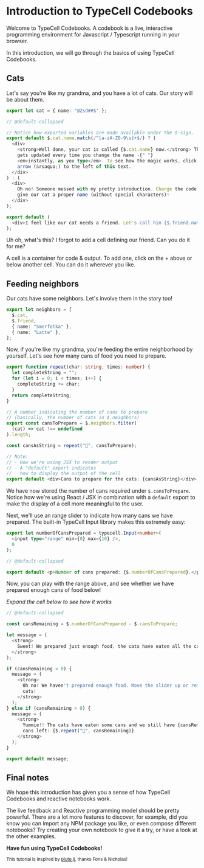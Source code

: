 # Introduction to TypeCell Codebooks

Welcome to TypeCell Codebooks. A codebook is a live, interactive programming environment for Javascript / Typescript
running in your browser.

In this introduction, we will go through the basics of using TypeCell Codebooks.

## Cats

Let's say you're like my grandma, and you have a lot of cats. Our story will be about them.


```typescript
export let cat = { name: "@2sd##$" };

```

```typescript
// @default-collapsed

// Notice how exported variables are made available under the $-sign.
export default $.cat.name.match(/^[a-zA-Z0-9\s]+$/) ? (
  <div>
    <strong>Well done, your cat is called {$.cat.name} now.</strong> This text
    gets updated every time you change the name -{" "}
    <em>instantly, as you type</em>. To see how the magic works, click on the
    arrow (&rsaquo;) to the left of this text.
  </div>
) : (
  <div>
    Oh no! Someone messed with my pretty introduction. Change the code above to
    give our cat a proper name (without special characters)!
  </div>
);

```

```typescript
export default (
  <div>I feel like our cat needs a friend. Let's call him {$.friend.name}</div>
);

```

Uh oh, what's this? I forgot to add a cell defining our friend. Can you do it for me?

A cell is a container for code & output. To add one, click on the + above or below another cell.
You can do it wherever you like.

## Feeding neighbors

Our cats have some neighbors. Let's involve them in the story too!


```typescript
export let neighbors = [
  $.cat,
  $.friend,
  { name: "Smerfetka" },
  { name: "Latte" },
];

```

Now, if you're like my grandma, you're feeding the entire neighborhood by yourself.
Let's see how many cans of food you need to prepare.


```typescript
export function repeat(char: string, times: number) {
  let completeString = "";
  for (let i = 0; i < times; i++) {
    completeString += char;
  }
  return completeString;
}

// A number indicating the number of cans to prepare
// (basically, the number of cats in $.neighbors)
export const cansToPrepare = $.neighbors.filter(
  (cat) => cat !== undefined
).length;

const cansAsString = repeat("🥫", cansToPrepare);

// Note:
// - How we're using JSX to render output
// - A "default" export indicates
//   how to display the output of the cell
export default <div>Cans to prepare for the cats: {cansAsString}</div>;

```

We have now stored the number of cans required under `$.cansToPrepare`.
Notice how we're using React / JSX in combination with a `default` export to
make the display of a cell more meaningful to the user.

Next, we'll use an range slider to indicate how many cans we have prepared.
The built-in TypeCell Input library makes this extremely easy:


```typescript
export let numberOfCansPrepared = typecell.Input<number>(
  <input type="range" min={0} max={10} />,
  0
);

```

```typescript
// @default-collapsed

export default <p>Number of cans prepared: {$.numberOfCansPrepared}.</p>;

```

Now, you can play with the range above,
and see whether we have prepared enough cans of food below!

*Expand the cell below to see how it works*


```typescript
// @default-collapsed

const cansRemaining = $.numberOfCansPrepared - $.cansToPrepare;

let message = (
  <strong>
    Sweet! We prepared just enough food, the cats have eaten all the cans!
  </strong>
);

if (cansRemaining < 0) {
  message = (
    <strong>
      Oh no! We haven't prepared enough food. Move the slider up or remove some
      cats!
    </strong>
  );
} else if (cansRemaining > 0) {
  message = (
    <strong>
      Yummie!! The cats have eaten some cans and we still have {cansRemaining}{" "}
      cans left: {$.repeat("🥫", cansRemaining)}
    </strong>
  );
}

export default message;

```

## Final notes

We hope this introduction has given you a sense of how TypeCell Codebooks and
reactive notebooks work.

The live feedback and Reactive programming model should be pretty powerful.
There are a lot more features to discover, for example,
did you know you can import any NPM package you like, or even compose different notebooks?
Try creating your own notebook to give it a try, or have a look at the other examples.

**Have fun using TypeCell Codebooks!**

<small>This tutorial is inspired by [pluto.jl](https://github.com/fonsp/Pluto.jl), thanks Fons & Nicholas!</small>
